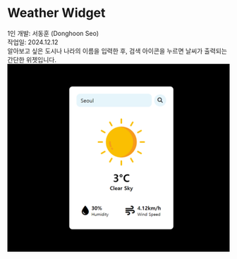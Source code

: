 # Weather Widget

1인 개발: 서동훈 (Donghoon Seo) <br>
작업일: 2024.12.12 <br>
알아보고 싶은 도시나 나라의 이름을 입력한 후, 검색 아이콘을 누르면 날씨가 출력되는 간단한 위젯입니다. <br>
![assets\capture.png](https://github.com/hoondongseo/WeatherWidget/blob/main/assets/capture.png)
